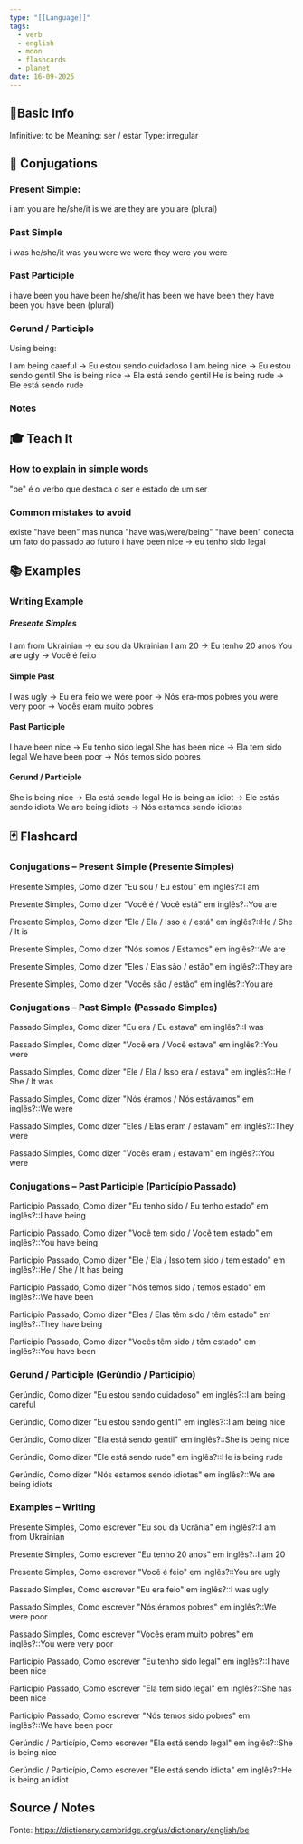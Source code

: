 ```yaml
---
type: "[[Language]]"
tags:
  - verb
  - english
  - moon
  - flashcards
  - planet
date: 16-09-2025
---
```

## 📌Basic Info

Infinitive: to be
Meaning: ser / estar
Type: irregular
## 📝 Conjugations
### Present Simple: 
i am
you are
he/she/it is
we are
they are
you are (plural)
### Past Simple 
i was
he/she/it was
you were
we were
they were
you were
### Past Participle 
i have been
you have been
he/she/it has been
we have been
they have been
you have been (plural)
### Gerund / Participle 

Using being:

I am being careful -> Eu estou sendo cuidadoso
I am being nice -> Eu estou sendo gentil
She is being nice -> Ela está sendo gentil
He is being rude -> Ele está sendo rude
### Notes

## 🎓 Teach It
### How to explain in simple words
"be" é o verbo que destaca o ser e estado de um ser
### Common mistakes to avoid
existe "have been" mas nunca "have was/were/being"
"have been" conecta um fato do passado ao futuro
i have been nice -> eu tenho sido legal

## 📚 Examples
### Writing Example
##### Presente Simples
I am from Ukrainian -> eu sou da Ukrainian
I am 20 -> Eu tenho 20 anos
You are ugly -> Você é feito
#### Simple Past
I was ugly -> Eu era feio
we were poor -> Nós era-mos pobres
you were very poor -> Vocês eram muito pobres
#### Past Participle
I have been nice -> Eu tenho sido legal
She has been nice -> Ela tem sido legal
We have been poor -> Nós temos sido pobres
#### Gerund / Participle
She is being nice -> Ela está sendo legal
He is being an idiot -> Ele estás sendo idiota
We are being idiots -> Nós estamos sendo idiotas
## 🃏 Flashcard

### Conjugations – Present Simple (Presente Simples)
Presente Simples, Como dizer "Eu sou / Eu estou" em inglês?::I am
<!--SR:!2025-09-22,4,270-->
Presente Simples, Como dizer "Você é / Você está" em inglês?::You are
<!--SR:!2025-09-22,2,230-->
Presente Simples, Como dizer "Ele / Ela / Isso é / está" em inglês?::He / She / It is
<!--SR:!2025-09-21,3,250-->
Presente Simples, Como dizer "Nós somos / Estamos" em inglês?::We are
<!--SR:!2025-09-22,4,270-->
Presente Simples, Como dizer "Eles / Elas são / estão" em inglês?::They are
<!--SR:!2025-09-22,4,270-->
Presente Simples, Como dizer "Vocês são / estão" em inglês?::You are
<!--SR:!2025-09-22,4,270-->
### Conjugations – Past Simple (Passado Simples)

Passado Simples, Como dizer "Eu era / Eu estava" em inglês?::I was
<!--SR:!2025-09-21,3,250-->
Passado Simples, Como dizer "Você era / Você estava" em inglês?::You were
<!--SR:!2025-09-21,3,250-->
Passado Simples, Como dizer "Ele / Ela / Isso era / estava" em inglês?::He / She / It was
<!--SR:!2025-09-21,1,210-->
Passado Simples, Como dizer "Nós éramos / Nós estávamos" em inglês?::We were
<!--SR:!2025-09-21,3,250-->
Passado Simples, Como dizer "Eles / Elas eram / estavam" em inglês?::They were
<!--SR:!2025-09-22,4,270-->
Passado Simples, Como dizer "Vocês eram / estavam" em inglês?::You were
<!--SR:!2025-09-21,3,250-->
### Conjugations – Past Participle (Particípio Passado)
Particípio Passado, Como dizer "Eu tenho sido / Eu tenho estado" em inglês?::I have being
<!--SR:!2025-09-22,2,230-->
Particípio Passado, Como dizer "Você tem sido / Você tem estado" em inglês?::You have being
<!--SR:!2025-09-22,2,230-->
Particípio Passado, Como dizer "Ele / Ela / Isso tem sido / tem estado" em inglês?::He / She / It has being
<!--SR:!2025-09-22,2,230-->
Particípio Passado, Como dizer "Nós temos sido / temos estado" em inglês?::We have been
<!--SR:!2025-09-21,3,250-->
Particípio Passado, Como dizer "Eles / Elas têm sido / têm estado" em inglês?::They have being
<!--SR:!2025-09-22,2,230-->
Particípio Passado, Como dizer "Vocês têm sido / têm estado" em inglês?::You have been
<!--SR:!2025-09-21,3,250-->
### Gerund / Participle (Gerúndio / Particípio)
Gerúndio, Como dizer "Eu estou sendo cuidadoso" em inglês?::I am being careful
<!--SR:!2025-09-21,1,210-->
Gerúndio, Como dizer "Eu estou sendo gentil" em inglês?::I am being nice
<!--SR:!2025-09-22,2,230-->
Gerúndio, Como dizer "Ela está sendo gentil" em inglês?::She is being nice
<!--SR:!2025-09-21,1,210-->
Gerúndio, Como dizer "Ele está sendo rude" em inglês?::He is being rude
<!--SR:!2025-09-21,3,250-->
Gerúndio, Como dizer "Nós estamos sendo idiotas" em inglês?::We are being idiots
<!--SR:!2025-09-22,2,230-->
### Examples – Writing
Presente Simples, Como escrever "Eu sou da Ucrânia" em inglês?::I am from Ukrainian
<!--SR:!2025-09-22,4,270-->
Presente Simples, Como escrever "Eu tenho 20 anos" em inglês?::I am 20
<!--SR:!2025-09-21,3,250-->
Presente Simples, Como escrever "Você é feio" em inglês?::You are ugly
<!--SR:!2025-09-22,4,270-->
Passado Simples, Como escrever "Eu era feio" em inglês?::I was ugly
<!--SR:!2025-09-22,4,270-->
Passado Simples, Como escrever "Nós éramos pobres" em inglês?::We were poor
<!--SR:!2025-09-22,4,270-->
Passado Simples, Como escrever "Vocês eram muito pobres" em inglês?::You were very poor
<!--SR:!2025-09-21,3,250-->
Particípio Passado, Como escrever "Eu tenho sido legal" em inglês?::I have been nice
<!--SR:!2025-09-21,3,250-->
Particípio Passado, Como escrever "Ela tem sido legal" em inglês?::She has been nice
<!--SR:!2025-09-21,3,250-->
Particípio Passado, Como escrever "Nós temos sido pobres" em inglês?::We have been poor
<!--SR:!2025-09-21,1,210-->
Gerúndio / Particípio, Como escrever "Ela está sendo legal" em inglês?::She is being nice
<!--SR:!2025-09-21,3,250-->
Gerúndio / Particípio, Como escrever "Ele está sendo idiota" em inglês?::He is being an idiot
<!--SR:!2025-09-21,1,210-->
## Source / Notes
Fonte: https://dictionary.cambridge.org/us/dictionary/english/be